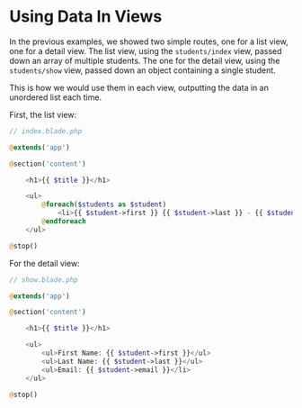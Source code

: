 # Using Data In Views

In the previous examples, we showed two simple routes, one for a list view, one for a detail view.  The list view, using the `students/index` view, passed down an array of multiple students.  The one for the detail view, using the `students/show` view, passed down an object containing a single student.

This is how we would use them in each view, outputting the data in an unordered list each time.

First, the list view:

```php
// index.blade.php

@extends('app')

@section('content')

	<h1>{{ $title }}</h1>

	<ul>
		@foreach($students as $student)
			<li>{{ $student->first }} {{ $student->last }} - {{ $student->email }}</li>
		@endforeach
	</ul>

@stop()

```

For the detail view:

```php
// show.blade.php

@extends('app')

@section('content')

	<h1>{{ $title }}</h1>

	<ul>
		<ul>First Name: {{ $student->first }}</ul>
		<ul>Last Name: {{ $student->last }}</ul>
		<ul>Email: {{ $student->email }}</li>
	</ul>

@stop()

```